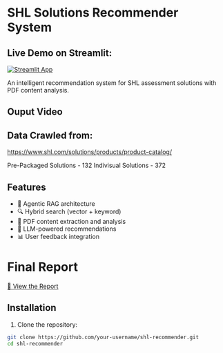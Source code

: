 # SHL Solutions Recommender System

## Live Demo on Streamlit:
[![Streamlit App](https://static.streamlit.io/badges/streamlit_badge_black_white.svg)](https://shl-recommender-azbye8qthmcv347tqdkp5l.streamlit.app/)

An intelligent recommendation system for SHL assessment solutions with PDF content analysis.

## Ouput Video


## Data Crawled from:

https://www.shl.com/solutions/products/product-catalog/

Pre-Packaged Solutions - 132
Indivisual Solutions - 372 

## Features

- 🚀 Agentic RAG architecture
- 🔍 Hybrid search (vector + keyword)
- 📄 PDF content extraction and analysis
- 💬 LLM-powered recommendations
- 📊 User feedback integration

# Final Report 
[📄 View the Report]()

## Installation

1. Clone the repository:
```bash
git clone https://github.com/your-username/shl-recommender.git
cd shl-recommender
